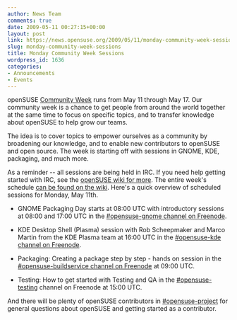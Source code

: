 ```yaml
---
author: News Team
comments: true
date: 2009-05-11 00:27:15+00:00
layout: post
link: https://news.opensuse.org/2009/05/11/monday-community-week-sessions/
slug: monday-community-week-sessions
title: Monday Community Week Sessions
wordpress_id: 1636
categories:
- Announcements
- Events
---
```


openSUSE [Community Week](//en.opensuse.org/Community_Week) runs from May 11 through May 17. Our community week is a chance to get people from around the world together at the same time to focus on specific topics, and to transfer knowledge about openSUSE to help grow our teams.

The idea is to cover topics to empower ourselves as a community by broadening our knowledge, and to enable new contributors to openSUSE and open source. The week is starting off with sessions in GNOME, KDE, packaging, and much more.

As a reminder -- all sessions are being held in IRC. If you need help getting started with IRC, see the [openSUSE wiki for more](//en.opensuse.org/Communicate/IRC). The entire week's schedule [can be found on the wiki](//en.opensuse.org/CommunityWeek#Schedule). Here's a quick overview of scheduled sessions for Monday, May 11th.



	
  * GNOME Packaging Day starts at 08:00 UTC with introductory sessions at 08:00 and 17:00 UTC in the [#opensuse-gnome channel on Freenode](irc://irc.freenode.net/opensuse-gnome).

	
  * KDE Desktop Shell (Plasma) session with Rob Scheepmaker and Marco Martin from the KDE Plasma team at 16:00 UTC in the [#opensuse-kde channel on Freenode](irc://irc.freenode.net/opensuse-kde).

	
  * Packaging: Creating a package step by step - hands on session in the [#opensuse-buildservice channel on Freenode](irc://irc.freenode.net/opensuse-buildservice) at 09:00 UTC.

	
  * Testing: How to get started with Testing and QA in the [#opensuse-testing](irc://irc.freenode.net/opensuse-testing) channel on Freenode at 15:00 UTC.


And there will be plenty of openSUSE contributors in [#opensuse-project](irc://irc.freenode.net/opensuse-project) for general questions about openSUSE and getting started as a contributor.

